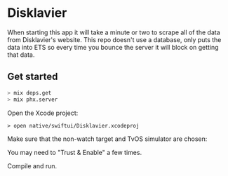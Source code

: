 # Disklavier

When starting this app it will take a minute or two to scrape
all of the data from Disklavier's website. This repo doesn't
use a database, only puts the data into ETS so every time you bounce
the server it will block on getting that data.

## Get started

```bash
> mix deps.get
> mix phx.server
```

Open the Xcode project:

```terminal
> open native/swiftui/Disklavier.xcodeproj
```

Make sure that the non-watch target and TvOS simulator are chosen:

You may need to "Trust & Enable" a few times.

Compile and run.
